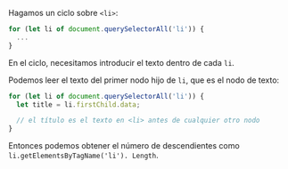 Hagamos un ciclo sobre `<li>`:

```js
for (let li of document.querySelectorAll('li')) {
  ...
}
```

En el ciclo, necesitamos introducir el texto dentro de cada `li`.

Podemos leer el texto del primer nodo hijo de `li`, que es el nodo de texto:

```js
for (let li of document.querySelectorAll('li')) {
  let title = li.firstChild.data;

  // el título es el texto en <li> antes de cualquier otro nodo
}
```

Entonces podemos obtener el número de descendientes como `li.getElementsByTagName('li'). Length`.
